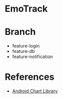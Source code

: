 # EmoTrack

# Branch

* feature-login
* feature-db
* feature-notification

# References

- [Android Chart Library](https://medium.com/@karthikganiga007/create-barchart-in-android-studio-14943339a211)
